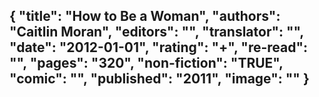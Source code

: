 {
 "title": "How to Be a Woman",
 "authors": "Caitlin Moran",
 "editors": "",
 "translator": "",
 "date": "2012-01-01",
 "rating": "+",
 "re-read": "",
 "pages": "320",
 "non-fiction": "TRUE",
 "comic": "",
 "published": "2011",
 "image": ""
}
---

